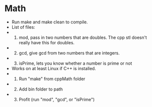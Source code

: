 # Math
   * Run make and make clean to compile.
   * List of files:
   * 1. mod, pass in two numbers that are doubles. The cpp stl doesn't really have this for doubles.
   * 2. gcd, give gcd from two numbers that are integers.
   * 3. isPrime, lets you know whether a number is prime or not
   * Works on at least Linux if C++ is installed.
   * 1. Run "make" from cppMath folder
   * 2. Add bin folder to path
   * 3. Profit (run "mod", "gcd", or "isPrime")
